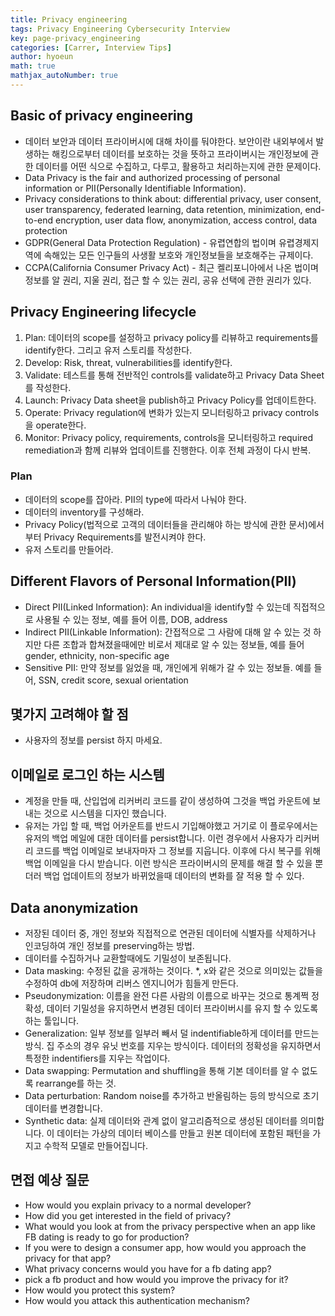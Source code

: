 ```yaml
---
title: Privacy engineering
tags: Privacy Engineering Cybersecurity Interview
key: page-privacy_engineering
categories: [Carrer, Interview Tips]
author: hyoeun
math: true
mathjax_autoNumber: true
---
```


## Basic of privacy engineering
* 데이터 보안과 데이터 프라이버시에 대해 차이를 둬야한다. 보안이란 내외부에서 발생하는 해킹으로부터 데이터를 보호하는 것을 뜻하고 프라이버시는 개인정보에 관한 데이터를 어떤 식으로 수집하고, 다루고, 활용하고 처리하는지에 관한 문제이다.
* Data Privacy is the fair and authorized processing of personal information or PII(Personally Identifiable Information).
* Privacy considerations to think about: differential privacy, user consent, user transparency, federated learning, data retention, minimization, end-to-end encryption, user data flow, anonymization, access control, data protection
* GDPR(General Data Protection Regulation) - 유렵연합의 법이며 유렵경제지역에 속해있는 모든 인구들의 사생활 보호와 개인정보들을 보호해주는 규제이다.
* CCPA(California Consumer Privacy Act) - 최근 켈리포니아에서 나온 법이며 정보를 알 권리, 지울 권리, 접근 할 수 있는 권리, 공유 선택에 관한 권리가 있다.

## Privacy Engineering lifecycle
1. Plan: 데이터의 scope를 설정하고 privacy policy를 리뷰하고 requirements를 identify한다. 그리고 유저 스토리를 작성한다.
1. Develop: Risk, threat, vulnerabilities를 identify한다.
1. Validate: 테스트를 통해 전반적인 controls를 validate하고 Privacy Data Sheet를 작성한다.
1. Launch: Privacy Data sheet을 publish하고 Privacy Policy를 업데이트한다.
1. Operate: Privacy regulation에 변화가 있는지 모니터링하고 privacy controls을 operate한다.
1. Monitor: Privacy policy, requirements, controls을 모니터링하고 required remediation과 함께 리뷰와 업데이트를 진행한다. 이후 전체 과정이 다시 반복.

### Plan
* 데이터의 scope를 잡아라. PII의 type에 따라서 나눠야 한다.
* 데이터의 inventory를 구성해라.
* Privacy Policy(법적으로 고객의 데이터들을 관리해야 하는 방식에 관한 문서)에서부터 Privacy Requirements를 발전시켜야 한다.
* 유저 스토리를 만들어라. 

## Different Flavors of Personal Information(PII)
* Direct PII(Linked Information): An individual을 identify할 수 있는데 직접적으로 사용될 수 있는 정보, 예를 들어 이름, DOB, address
* Indirect PII(Linkable Information): 간접적으로 그 사람에 대해 알 수 있는 것 하지만 다른 조합과 합쳐졌을때에만 비로서 제대로 알 수 있는 정보들, 예를 들어 gender, ethnicity, non-specific age
* Sensitive PII: 만약 정보를 잃었을 때, 개인에게 위해가 갈 수 있는 정보들. 예를 들어, SSN, credit score, sexual orientation

## 몇가지 고려해야 할 점
* 사용자의 정보를 persist 하지 마세요.

## 이메일로 로그인 하는 시스템
* 계정을 만들 때, 산입업에 리커버리 코드를 같이 생성하여 그것을 백업 카운트에 보내는 것으로 시스템을 디자인 했습니다.
* 유저는 가입 할 때, 백업 어카운트를 반드시 기입해야했고 거기로 이 플로우에서는 유저의 백업 메일에 대한 데이터를 persist합니다. 이런 경우에서 사용자가 리커버리 코드를 백업 이메일로 보내자마자 그 정보를 지웁니다. 이후에 다시 복구를 위해 백업 이메일을 다시 받습니다. 이런 방식은 프라이버시의 문제를 해결 할 수 있을 뿐더러 백업 업데이트의 정보가 바뀌었을때 데이터의 변화를 잘 적용 할 수 있다.

## Data anonymization
* 저장된 데이터 중, 개인 정보와 직접적으로 연관된 데이터에 식별자를 삭제하거나 인코딩하여 개인 정보를 preserving하는 방법.
* 데이터를 수집하거나 교환할때에도 기밀성이 보존됩니다.
* Data masking: 수정된 값을 공개하는 것이다. *, x와 같은 것으로 의미있는 값들을 수정하여 db에 저장하며 리버스 엔지니어가 힘들게 만든다.
* Pseudonymization: 이름을 완전 다른 사람의 이름으로 바꾸는 것으로 통계쩍 정확성, 데이터 기밀성을 유지하면서 변경된 데이터 프라이버시를 유지 할 수 있도록 하는 툴입니다.
* Generalization: 일부 정보를 일부러 빼서 덜 indentifiable하게 데이터를 만드는 방식. 집 주소의 경우 유닛 번호를 지우는 방식이다. 데이터의 정확성을 유지하면서 특정한 indentifiers를 지우는 작업이다.
* Data swapping: Permutation and shuffling을 통해 기본 데이터를 알 수 없도록 rearrange를 하는 것.
* Data perturbation: Random noise를 추가하고 반올림하는 등의 방식으로 초기 데이터를 변경합니다.
* Synthetic data: 실제 데이터와 관계 없이 알고리즘적으로 생성된 데이터를 의미합니다. 이 데이터는 가상의 데이터 베이스를 만들고 원본 데이터에 포함된 패턴을 가지고 수학적 모델로 만들어집니다.

## 면접 예상 질문
* How would you explain privacy to a normal developer?
* How did you get interested in the field of privacy?
* What would you look at from the privacy perspective when an app like FB dating is ready to go for production?
* If you were to design a consumer app, how would you approach the privacy for that app?
* What privacy concerns would you have for a fb dating app?
* pick a fb product and how would you improve the privacy for it?
* How would you protect this system?
* How would you attack this authentication mechanism?

